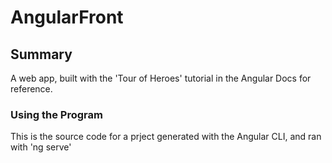 # AngularFront
## Summary
A web app, built with the 'Tour of Heroes' tutorial in the Angular Docs for reference.

### Using the Program
This is the source code for a prject generated with the Angular CLI, and ran with 'ng serve'
